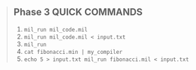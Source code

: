 > ## Phase 3 QUICK COMMANDS
> 1. `mil_run mil_code.mil`
> 2. `mil_run mil_code.mil < input.txt`
> 3. `mil_run`
> 4. `cat fibonacci.min | my_compiler`
> 5. `echo 5 > input.txt mil_run fibonacci.mil < input.txt`